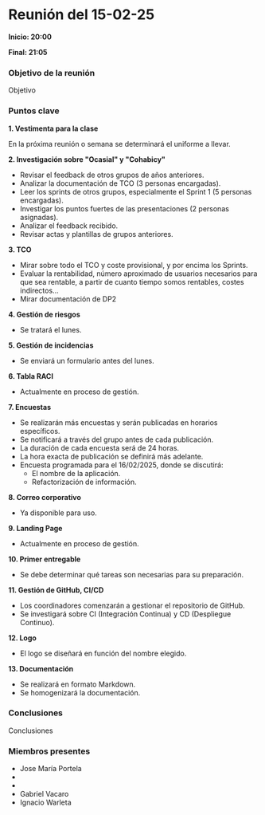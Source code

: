 # Reunión del 15-02-25

**Inicio: 20:00**

**Final: 21:05**

### Objetivo de la reunión
Objetivo

### Puntos clave

**1. Vestimenta para la clase**

En la próxima reunión o semana se determinará el uniforme a llevar.

**2. Investigación sobre "Ocasial" y "Cohabicy"**
- Revisar el feedback de otros grupos de años anteriores.
- Analizar la documentación de TCO (3 personas encargadas).
- Leer los sprints de otros grupos, especialmente el Sprint 1 (5 personas encargadas).
- Investigar los puntos fuertes de las presentaciones (2 personas asignadas).
- Analizar el feedback recibido.
- Revisar actas y plantillas de grupos anteriores.

**3. TCO**

- Mirar sobre todo el TCO y coste provisional, y por encima los Sprints.
- Evaluar la rentabilidad, número aproximado de usuarios necesarios para que sea rentable, a partir de cuanto tiempo somos rentables, costes indirectos...
- Mirar documentación de DP2

**4. Gestión de riesgos**

- Se tratará el lunes.

**5. Gestión de incidencias**

- Se enviará un formulario antes del lunes.

**6. Tabla RACI**

- Actualmente en proceso de gestión.

**7. Encuestas**

- Se realizarán más encuestas y serán publicadas en horarios específicos.
- Se notificará a través del grupo antes de cada publicación.
- La duración de cada encuesta será de 24 horas.
- La hora exacta de publicación se definirá más adelante.
- Encuesta programada para el 16/02/2025, donde se discutirá:
    - El nombre de la aplicación.
    - Refactorización de información.

**8. Correo corporativo**

- Ya disponible para uso.

**9. Landing Page**

- Actualmente en proceso de gestión.

**10. Primer entregable**

- Se debe determinar qué tareas son necesarias para su preparación.

**11. Gestión de GitHub, CI/CD**

- Los coordinadores comenzarán a gestionar el repositorio de GitHub.
- Se investigará sobre CI (Integración Continua) y CD (Despliegue Continuo).

**12. Logo**

- El logo se diseñará en función del nombre elegido.

**13. Documentación**

- Se realizará en formato Markdown.
- Se homogenizará la documentación.

### Conclusiones
Conclusiones

### Miembros presentes
- Jose María Portela
- 
-
- Gabriel Vacaro
- Ignacio Warleta

